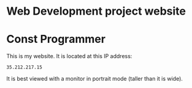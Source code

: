 # Web Development project website
# Const Programmer

This is my website.
It is located at this IP address:
```
35.212.217.15
```
It is best viewed with a monitor in portrait mode (taller than it is wide).
